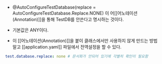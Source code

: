 - @AutoConfigureTestDatabase(replace = AutoConfigureTestDatabase.Replace.NONE) 이 어[[어노테이션(Annotation)]]을 통해 TestDB를 안쓴다고 명시하는 것이다.
- 기본값은 ANY이다.

- 이 [[어노테이션(Annotation)]]을 붙이 클래스에서만 사용하지 않게 만드는 방법 말고 [[application.yaml]] 파일에서 전역설정을 할 수 있다.

```yaml
test.database.replace: none # 문서화가 안되어 있기에 각별히 확인이 필요함
```